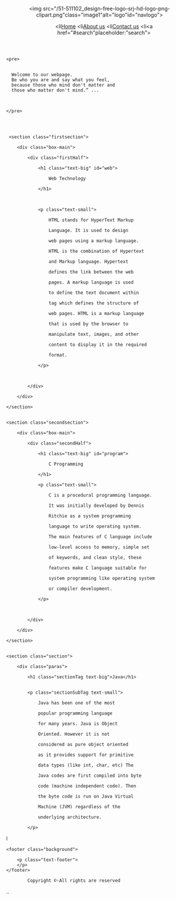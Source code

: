 <!Doctype=html>
<html>
  <header>
    <title>Feather</title>

<link rel="stylesheet" href="/project.css">
<div class="wrapper"></div>
<nav class="navbar"><div id="no-background"></div></div>
  
  
<img src="/51-511102_design-free-logo-srj-hd-logo-png-clipart.png"class="image1"alt="logo"id="navlogo">

<ul>
  
  
  <li<a href="/Home.html">Home</a>
  <li<a href="/About us.html">About us</a>
  <li<a href="/contact us.html">Contact us</a>
  <li<a href="#search"placeholder:"search"></a>
  
  
  </ul>


  </header>
  
  
  <body>
    
    <pre>
      
      
      Welcome to our webpage.
      Be who you are and say what you feel, 
      because those who mind don't matter and
      those who matter don't mind.” ...
      
      
      
    </pre>
    
    
    
    
     <section class="firstsection">

        <div class="box-main">

            <div class="firstHalf">

                <h1 class="text-big" id="web">

                    Web Technology

                </h1>

                 

                <p class="text-small">

                    HTML stands for HyperText Markup 

                    Language. It is used to design 

                    web pages using a markup language.

                    HTML is the combination of Hypertext

                    and Markup language. Hypertext 

                    defines the link between the web 

                    pages. A markup language is used 

                    to define the text document within 

                    tag which defines the structure of 

                    web pages. HTML is a markup language

                    that is used by the browser to 

                    manipulate text, images, and other

                    content to display it in the required 

                    format.

                </p>
 
 

            </div>

        </div>

    </section>
 

    <section class="secondsection">

        <div class="box-main">

            <div class="secondHalf">

                <h1 class="text-big" id="program">

                    C Programming

                </h1>

                <p class="text-small">

                    C is a procedural programming language.

                    It was initially developed by Dennis 

                    Ritchie as a system programming 

                    language to write operating system. 

                    The main features of C language include

                    low-level access to memory, simple set 

                    of keywords, and clean style, these 

                    features make C language suitable for

                    system programming like operating system 

                    or compiler development.

                </p>
 
 

            </div>

        </div>

    </section>
 

    <section class="section">

        <div class="paras">

            <h1 class="sectionTag text-big">Java</h1>
 

            <p class="sectionSubTag text-small">

                Java has been one of the most 

                popular programming language 

                for many years. Java is Object 

                Oriented. However it is not 

                considered as pure object oriented

                as it provides support for primitive

                data types (like int, char, etc) The

                Java codes are first compiled into byte

                code (machine independent code). Then

                the byte code is run on Java Virtual

                Machine (JVM) regardless of the

                underlying architecture.

            </p>
 l
  </body>
  
  
  
  
  
    <footer class="background">

        <p class="text-footer">
        </p>
    </footer>
    
            Copyright ©-All rights are reserved
  
  
  ..
</html>
